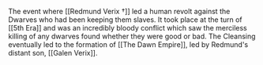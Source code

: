 The event where [[Redmund Verix †]] led a human revolt against the Dwarves who had been keeping them slaves. It took place at the turn of [[5th Era]] and was an incredibly bloody conflict which saw the merciless killing of any dwarves found whether they were good or bad. The Cleansing eventually led to the formation of [[The Dawn Empire]], led by Redmund's distant son, [[Galen Verix]].